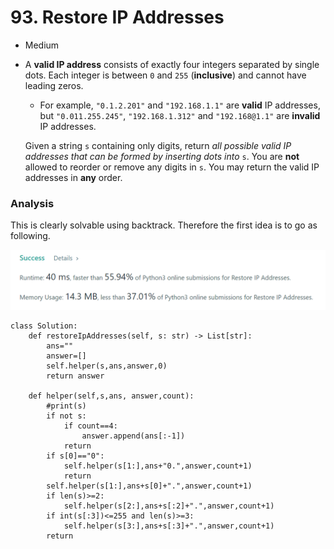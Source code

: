 # 93. Restore IP Addresses

* Medium
*   A **valid IP address** consists of exactly four integers separated by single dots. Each integer is between `0` and `255` (**inclusive**) and cannot have leading zeros.

    * For example, `"0.1.2.201"` and `"192.168.1.1"` are **valid** IP addresses, but `"0.011.255.245"`, `"192.168.1.312"` and `"192.168@1.1"` are **invalid** IP addresses.

    Given a string `s` containing only digits, return _all possible valid IP addresses that can be formed by inserting dots into_ `s`. You are **not** allowed to reorder or remove any digits in `s`. You may return the valid IP addresses in **any** order.

### Analysis&#x20;

This is clearly solvable using backtrack. Therefore the first idea is to go as following.&#x20;

![](<../.gitbook/assets/image (12) (1) (1) (1).png>)

```
class Solution:
    def restoreIpAddresses(self, s: str) -> List[str]:
        ans=""
        answer=[]
        self.helper(s,ans,answer,0)
        return answer
        
    def helper(self,s,ans, answer,count):
        #print(s)
        if not s:
            if count==4:
                answer.append(ans[:-1])
            return 
        if s[0]=="0":
            self.helper(s[1:],ans+"0.",answer,count+1)
            return 
        self.helper(s[1:],ans+s[0]+".",answer,count+1)
        if len(s)>=2:
            self.helper(s[2:],ans+s[:2]+".",answer,count+1)
        if int(s[:3])<=255 and len(s)>=3:
            self.helper(s[3:],ans+s[:3]+".",answer,count+1)
        return 
```
